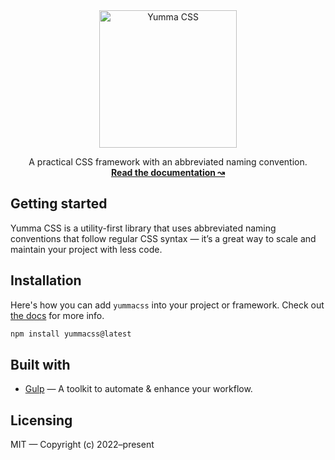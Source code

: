 <div align="center">
  <a href="https://yummacss.com" target="_blank" target="_blank" rel="noopener noreferrer">
    <picture>
      <source media="(prefers-color-scheme: dark)" srcset="https://www.yummacss.com/trademark/logo-dark.png">
      <source media="(prefers-color-scheme: light)" srcset="https://www.yummacss.com/trademark/logo-light.png">
      <img alt="Yumma CSS" src="https://www.yummacss.com/trademark/logo-light.png" width="220" style="max-width: 100%;">
    </picture>
  </a>
</div>

<p align="center">
  A practical CSS framework with an abbreviated naming convention.
  <br>
  <a href="https://yummacss.com"><strong>Read the documentation ↝</strong></a>
</p>

## Getting started

Yumma CSS is a utility-first library that uses abbreviated naming conventions that follow regular CSS syntax — it’s a great way to scale and maintain your project with less code.

## Installation

Here's how you can add `yummacss` into your project or framework. Check out [the docs](https://www.yummacss.com/docs/installation) for more info.

```bash
npm install yummacss@latest
```

## Built with

- [Gulp](https://gulpjs.com/) — A toolkit to automate & enhance your workflow.

## Licensing

MIT — Copyright (c) 2022–present

